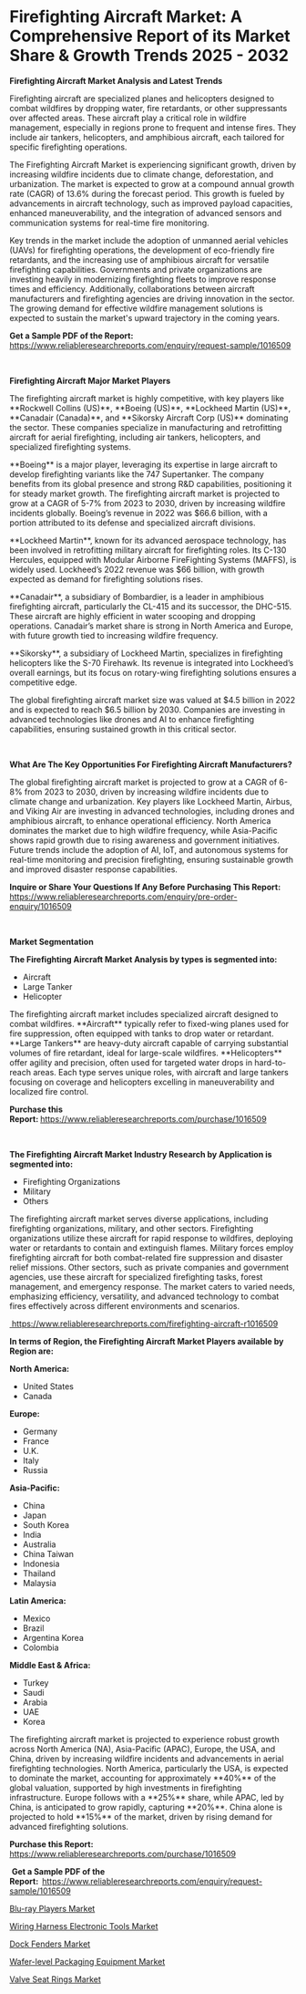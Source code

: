 <p><h1>Firefighting Aircraft Market: A Comprehensive Report of its Market Share & Growth Trends 2025 - 2032</h1></p><p><strong>Firefighting Aircraft Market Analysis and Latest Trends</strong></p>
<p><p>Firefighting aircraft are specialized planes and helicopters designed to combat wildfires by dropping water, fire retardants, or other suppressants over affected areas. These aircraft play a critical role in wildfire management, especially in regions prone to frequent and intense fires. They include air tankers, helicopters, and amphibious aircraft, each tailored for specific firefighting operations.</p><p>The Firefighting Aircraft Market is experiencing significant growth, driven by increasing wildfire incidents due to climate change, deforestation, and urbanization. The market is expected to grow at a compound annual growth rate (CAGR) of 13.6% during the forecast period. This growth is fueled by advancements in aircraft technology, such as improved payload capacities, enhanced maneuverability, and the integration of advanced sensors and communication systems for real-time fire monitoring.</p><p>Key trends in the market include the adoption of unmanned aerial vehicles (UAVs) for firefighting operations, the development of eco-friendly fire retardants, and the increasing use of amphibious aircraft for versatile firefighting capabilities. Governments and private organizations are investing heavily in modernizing firefighting fleets to improve response times and efficiency. Additionally, collaborations between aircraft manufacturers and firefighting agencies are driving innovation in the sector. The growing demand for effective wildfire management solutions is expected to sustain the market's upward trajectory in the coming years.</p></p>
<p><strong>Get a Sample PDF of the Report:&nbsp;</strong> <a href="https://www.reliableresearchreports.com/enquiry/request-sample/1016509?utm_campaign=11&utm_medium=2&utm_source=Github&utm_content=ia&utm_term=22012025&utm_id=firefighting-aircraft">https://www.reliableresearchreports.com/enquiry/request-sample/1016509</a></p>
<p>&nbsp;</p>
<p><strong>Firefighting Aircraft Major Market Players</strong></p>
<p><p>The firefighting aircraft market is highly competitive, with key players like **Rockwell Collins (US)**, **Boeing (US)**, **Lockheed Martin (US)**, **Canadair (Canada)**, and **Sikorsky Aircraft Corp (US)** dominating the sector. These companies specialize in manufacturing and retrofitting aircraft for aerial firefighting, including air tankers, helicopters, and specialized firefighting systems.</p><p>**Boeing** is a major player, leveraging its expertise in large aircraft to develop firefighting variants like the 747 Supertanker. The company benefits from its global presence and strong R&D capabilities, positioning it for steady market growth. The firefighting aircraft market is projected to grow at a CAGR of 5-7% from 2023 to 2030, driven by increasing wildfire incidents globally. Boeing’s revenue in 2022 was $66.6 billion, with a portion attributed to its defense and specialized aircraft divisions.</p><p>**Lockheed Martin**, known for its advanced aerospace technology, has been involved in retrofitting military aircraft for firefighting roles. Its C-130 Hercules, equipped with Modular Airborne FireFighting Systems (MAFFS), is widely used. Lockheed’s 2022 revenue was $66 billion, with growth expected as demand for firefighting solutions rises.</p><p>**Canadair**, a subsidiary of Bombardier, is a leader in amphibious firefighting aircraft, particularly the CL-415 and its successor, the DHC-515. These aircraft are highly efficient in water scooping and dropping operations. Canadair’s market share is strong in North America and Europe, with future growth tied to increasing wildfire frequency.</p><p>**Sikorsky**, a subsidiary of Lockheed Martin, specializes in firefighting helicopters like the S-70 Firehawk. Its revenue is integrated into Lockheed’s overall earnings, but its focus on rotary-wing firefighting solutions ensures a competitive edge.</p><p>The global firefighting aircraft market size was valued at $4.5 billion in 2022 and is expected to reach $6.5 billion by 2030. Companies are investing in advanced technologies like drones and AI to enhance firefighting capabilities, ensuring sustained growth in this critical sector.</p></p>
<p>&nbsp;</p>
<p><strong>What Are The Key Opportunities For Firefighting Aircraft Manufacturers?</strong></p>
<p><p>The global firefighting aircraft market is projected to grow at a CAGR of 6-8% from 2023 to 2030, driven by increasing wildfire incidents due to climate change and urbanization. Key players like Lockheed Martin, Airbus, and Viking Air are investing in advanced technologies, including drones and amphibious aircraft, to enhance operational efficiency. North America dominates the market due to high wildfire frequency, while Asia-Pacific shows rapid growth due to rising awareness and government initiatives. Future trends include the adoption of AI, IoT, and autonomous systems for real-time monitoring and precision firefighting, ensuring sustainable growth and improved disaster response capabilities.</p></p>
<p><strong>Inquire or Share Your Questions If Any Before Purchasing This Report:</strong> <a href="https://www.reliableresearchreports.com/enquiry/pre-order-enquiry/1016509?utm_campaign=11&utm_medium=2&utm_source=Github&utm_content=ia&utm_term=22012025&utm_id=firefighting-aircraft">https://www.reliableresearchreports.com/enquiry/pre-order-enquiry/1016509</a></p>
<p>&nbsp;</p>
<p><strong>Market Segmentation</strong></p>
<p><strong>The Firefighting Aircraft Market Analysis by types is segmented into:</strong></p>
<p><ul><li>Aircraft</li><li>Large Tanker</li><li>Helicopter</li></ul></p>
<p><p>The firefighting aircraft market includes specialized aircraft designed to combat wildfires. **Aircraft** typically refer to fixed-wing planes used for fire suppression, often equipped with tanks to drop water or retardant. **Large Tankers** are heavy-duty aircraft capable of carrying substantial volumes of fire retardant, ideal for large-scale wildfires. **Helicopters** offer agility and precision, often used for targeted water drops in hard-to-reach areas. Each type serves unique roles, with aircraft and large tankers focusing on coverage and helicopters excelling in maneuverability and localized fire control.</p></p>
<p><strong>Purchase this Report:&nbsp;</strong><a href="https://www.reliableresearchreports.com/purchase/1016509?utm_campaign=11&utm_medium=2&utm_source=Github&utm_content=ia&utm_term=22012025&utm_id=firefighting-aircraft">https://www.reliableresearchreports.com/purchase/1016509</a></p>
<p>&nbsp;</p>
<p><strong>The Firefighting Aircraft Market Industry Research by Application is segmented into:</strong></p>
<p><ul><li>Firefighting Organizations</li><li>Military</li><li>Others</li></ul></p>
<p><p>The firefighting aircraft market serves diverse applications, including firefighting organizations, military, and other sectors. Firefighting organizations utilize these aircraft for rapid response to wildfires, deploying water or retardants to contain and extinguish flames. Military forces employ firefighting aircraft for both combat-related fire suppression and disaster relief missions. Other sectors, such as private companies and government agencies, use these aircraft for specialized firefighting tasks, forest management, and emergency response. The market caters to varied needs, emphasizing efficiency, versatility, and advanced technology to combat fires effectively across different environments and scenarios.</p></p>
<p><a href="https://www.reliableresearchreports.com/firefighting-aircraft-r1016509?utm_campaign=11&utm_medium=2&utm_source=Github&utm_content=ia&utm_term=22012025&utm_id=firefighting-aircraft">&nbsp;https://www.reliableresearchreports.com/firefighting-aircraft-r1016509</a></p>
<p><strong>In terms of Region, the Firefighting Aircraft Market Players available by Region are:</strong></p>
<p>
    <p> <strong> North America: </strong>
        <ul>
            <li>United States</li>
            <li>Canada</li>
        </ul>
        </p> 
    <p> <strong> Europe: </strong>
        <ul>
            <li>Germany</li>
            <li>France</li>
            <li>U.K.</li>
            <li>Italy</li>
            <li>Russia</li>
        </ul>
        </p> 
    <p> <strong> Asia-Pacific: </strong>
        <ul>
            <li>China</li>
            <li>Japan</li>
            <li>South Korea</li>
            <li>India</li>
            <li>Australia</li>
            <li>China Taiwan</li>
            <li>Indonesia</li>
            <li>Thailand</li>
            <li>Malaysia</li>
        </ul>
        </p> 
    <p> <strong> Latin America: </strong>
        <ul>
            <li>Mexico</li>
            <li>Brazil</li>
            <li>Argentina Korea</li>
            <li>Colombia</li>
        </ul>
        </p> 
    <p> <strong> Middle East & Africa: </strong>
        <ul>
            <li>Turkey</li>
            <li>Saudi</li>
            <li>Arabia</li>
            <li>UAE</li>
            <li>Korea</li>
        </ul>
    </p>
    </p>
<p><p>The firefighting aircraft market is projected to experience robust growth across North America (NA), Asia-Pacific (APAC), Europe, the USA, and China, driven by increasing wildfire incidents and advancements in aerial firefighting technologies. North America, particularly the USA, is expected to dominate the market, accounting for approximately **40%** of the global valuation, supported by high investments in firefighting infrastructure. Europe follows with a **25%** share, while APAC, led by China, is anticipated to grow rapidly, capturing **20%**. China alone is projected to hold **15%** of the market, driven by rising demand for advanced firefighting solutions.</p></p>
<p><strong>Purchase this Report: </strong><a href="https://www.reliableresearchreports.com/purchase/1016509?utm_campaign=11&utm_medium=2&utm_source=Github&utm_content=ia&utm_term=22012025&utm_id=firefighting-aircraft">https://www.reliableresearchreports.com/purchase/1016509</a></p>
<p>&nbsp;<strong>Get a Sample PDF of the Report:&nbsp;&nbsp;</strong><a href="https://www.reliableresearchreports.com/enquiry/request-sample/1016509?utm_campaign=11&utm_medium=2&utm_source=Github&utm_content=ia&utm_term=22012025&utm_id=firefighting-aircraft">https://www.reliableresearchreports.com/enquiry/request-sample/1016509</a></p>
<p><strong></strong></p>
<p><p><a href="https://www.linkedin.com/pulse/discovering-blu-ray-playersmarkets-types-applications-geographies-sg1rf?utm_campaign=11&utm_medium=2&utm_source=Github&utm_content=ia&utm_term=22012025&utm_id=firefighting-aircraft">Blu-ray Players Market</a></p><p><a href="https://www.linkedin.com/pulse/growth-rate-size-wiring-harness-electronic-tools-market-anextraordinary-higyf?utm_campaign=11&utm_medium=2&utm_source=Github&utm_content=ia&utm_term=22012025&utm_id=firefighting-aircraft">Wiring Harness Electronic Tools Market</a></p><p><a href="https://github.com/millionkaryn68/Market-Research-Report-List-1/blob/main/dock-fenders-market.md?utm_campaign=11&utm_medium=2&utm_source=Github&utm_content=ia&utm_term=22012025&utm_id=firefighting-aircraft">Dock Fenders Market</a></p><p><a href="https://www.linkedin.com/pulse/global-wafer-level-packaging-equipment-82-cagr-forecast-2025-5xtuf?utm_campaign=11&utm_medium=2&utm_source=Github&utm_content=ia&utm_term=22012025&utm_id=firefighting-aircraft">Wafer-level Packaging Equipment Market</a></p><p><a href="https://github.com/JubayerMia832/Market-Research-Report-List-1/blob/main/valve-seat-rings-market.md?utm_campaign=11&utm_medium=2&utm_source=Github&utm_content=ia&utm_term=22012025&utm_id=firefighting-aircraft">Valve Seat Rings Market</a></p></p>